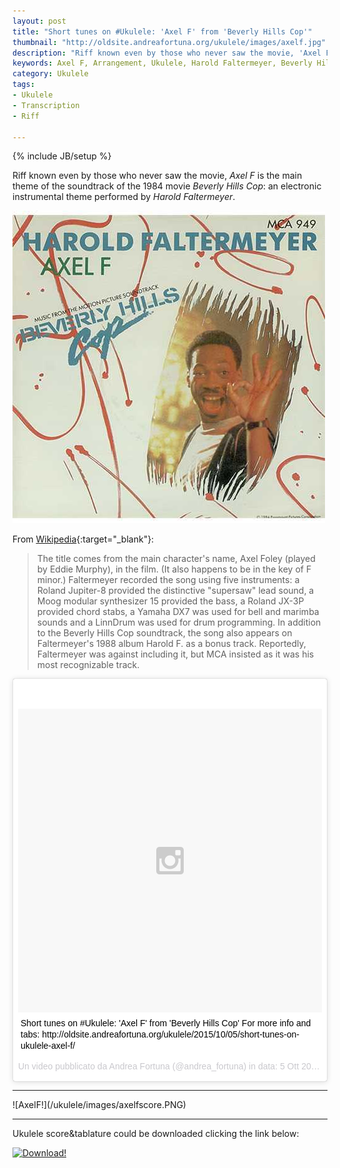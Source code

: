 ```yaml
---
layout: post
title: "Short tunes on #Ukulele: 'Axel F' from 'Beverly Hills Cop'"
thumbnail: "http://oldsite.andreafortuna.org/ukulele/images/axelf.jpg"
description: "Riff known even by those who never saw the movie, 'Axel F' is the main theme of the soundtrack of the 1984 movie 'Beverly Hills Cop': an electronic instrumental theme performed by Harold Faltermeyer."
keywords: Axel F, Arrangement, Ukulele, Harold Faltermeyer, Beverly Hills Cop
category: Ukulele
tags: 
- Ukulele
- Transcription
- Riff
 
---
```

{% include JB/setup %}

Riff known even by those who never saw the movie, *Axel F* is the main theme of the soundtrack of the 1984 movie *Beverly Hills Cop*: an electronic instrumental theme performed by *Harold Faltermeyer*.

![AxelF](/ukulele/images/axelf.jpg)
<!-- more -->

From [Wikipedia](https://en.wikipedia.org/wiki/Axel_F){:target="_blank"}:

>The title comes from the main character's name, Axel Foley (played by Eddie Murphy), in the film. (It also happens to be in the key of F minor.)
Faltermeyer recorded the song using five instruments: a Roland Jupiter-8 provided the distinctive "supersaw" lead sound, a Moog modular synthesizer 15 provided the bass, a Roland JX-3P provided chord stabs, a Yamaha DX7 was used for bell and marimba sounds and a LinnDrum was used for drum programming.
In addition to the Beverly Hills Cop soundtrack, the song also appears on Faltermeyer's 1988 album Harold F. as a bonus track. Reportedly, Faltermeyer was against including it, but MCA insisted as it was his most recognizable track.


<blockquote class="instagram-media" data-instgrm-captioned data-instgrm-version="5" style=" background:#FFF; border:0; border-radius:3px; box-shadow:0 0 1px 0 rgba(0,0,0,0.5),0 1px 10px 0 rgba(0,0,0,0.15); margin: 1px; max-width:658px; padding:0; width:99.375%; width:-webkit-calc(100% - 2px); width:calc(100% - 2px);"><div style="padding:8px;"> <div style=" background:#F8F8F8; line-height:0; margin-top:40px; padding:50.0% 0; text-align:center; width:100%;"> <div style=" background:url(data:image/png;base64,iVBORw0KGgoAAAANSUhEUgAAACwAAAAsCAMAAAApWqozAAAAGFBMVEUiIiI9PT0eHh4gIB4hIBkcHBwcHBwcHBydr+JQAAAACHRSTlMABA4YHyQsM5jtaMwAAADfSURBVDjL7ZVBEgMhCAQBAf//42xcNbpAqakcM0ftUmFAAIBE81IqBJdS3lS6zs3bIpB9WED3YYXFPmHRfT8sgyrCP1x8uEUxLMzNWElFOYCV6mHWWwMzdPEKHlhLw7NWJqkHc4uIZphavDzA2JPzUDsBZziNae2S6owH8xPmX8G7zzgKEOPUoYHvGz1TBCxMkd3kwNVbU0gKHkx+iZILf77IofhrY1nYFnB/lQPb79drWOyJVa/DAvg9B/rLB4cC+Nqgdz/TvBbBnr6GBReqn/nRmDgaQEej7WhonozjF+Y2I/fZou/qAAAAAElFTkSuQmCC); display:block; height:44px; margin:0 auto -44px; position:relative; top:-22px; width:44px;"></div></div> <p style=" margin:8px 0 0 0; padding:0 4px;"> <a href="https://instagram.com/p/8c9S7iiuWQ/" style=" color:#000; font-family:Arial,sans-serif; font-size:14px; font-style:normal; font-weight:normal; line-height:17px; text-decoration:none; word-wrap:break-word;" target="_blank">Short tunes on #Ukulele: &#39;Axel F&#39; from &#39;Beverly Hills Cop&#39; For more info and tabs: http://oldsite.andreafortuna.org/ukulele/2015/10/05/short-tunes-on-ukulele-axel-f/</a></p> <p style=" color:#c9c8cd; font-family:Arial,sans-serif; font-size:14px; line-height:17px; margin-bottom:0; margin-top:8px; overflow:hidden; padding:8px 0 7px; text-align:center; text-overflow:ellipsis; white-space:nowrap;">Un video pubblicato da Andrea Fortuna (@andrea_fortuna) in data: <time style=" font-family:Arial,sans-serif; font-size:14px; line-height:17px;" datetime="2015-10-05T10:25:01+00:00">5 Ott 2015 alle ore 03:25 PDT</time></p></div></blockquote>
<script async defer src="//platform.instagram.com/en_US/embeds.js"></script>

<hr/>
![AxelF!](/ukulele/images/axelfscore.PNG)
<hr/>
Ukulele score&tablature could be downloaded clicking the link below:

[![Download!](http://oldsite.andreafortuna.org/images/Download-PDF-Button.png)](http://oldsite.andreafortuna.org/ukulele/files/axelf.pdf)
